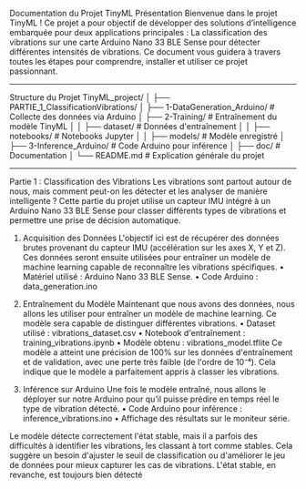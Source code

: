 Documentation du Projet TinyML
Présentation
Bienvenue dans le projet TinyML ! Ce projet a pour objectif de développer des solutions d’intelligence embarquée pour deux applications principales : La classification des vibrations  sur une carte Arduino Nano 33 BLE Sense pour détecter différentes intensités de vibrations. 
Ce document vous guidera à travers toutes les étapes pour comprendre, installer et utiliser ce projet passionnant. 
________________________________________
Structure du Projet
TinyML_project/
│
├── PARTIE_1_ClassificationVibrations/
│   ├── 1-DataGeneration_Arduino/       # Collecte des données via Arduino
│   ├── 2-Training/                      # Entraînement du modèle TinyML
│   │   ├── dataset/                     # Données d'entraînement
│   │   ├── notebooks/                   # Notebooks Jupyter
│   │   ├── models/                       # Modèle enregistré
│   ├── 3-Inference_Arduino/              # Code Arduino pour inférence
│   ├── doc/                              # Documentation
│
└── README.md                              # Explication générale du projet
________________________________________
 Partie 1 : Classification des Vibrations
Les vibrations sont partout autour de nous, mais comment peut-on les détecter et les analyser de manière intelligente ? Cette partie du projet utilise un capteur IMU intégré à un Arduino Nano 33 BLE Sense pour classer différents types de vibrations et permettre une prise de décision automatique.
1. Acquisition des Données
L'objectif ici est de récupérer des données brutes provenant du capteur IMU (accélération sur les axes X, Y et Z). Ces données seront ensuite utilisées pour entraîner un modèle de machine learning capable de reconnaître les vibrations spécifiques.
•	Matériel utilisé : Arduino Nano 33 BLE Sense.
•	Code Arduino : data_generation.ino


2. Entraînement du Modèle
Maintenant que nous avons des données, nous allons les utiliser pour entraîner un modèle de machine learning. Ce modèle sera capable de distinguer différentes vibrations.
•	Dataset utilisé : vibrations_dataset.csv
•	Notebook d'entraînement : training_vibrations.ipynb
•	Modèle obtenu : vibrations_model.tflite
Ce modèle a atteint une précision de 100% sur les données d'entraînement et de validation, avec une perte très faible (de l'ordre de 10⁻⁴). Cela indique que le modèle a parfaitement appris à classer les vibrations.
3. Inférence sur Arduino
Une fois le modèle entraîné, nous allons le déployer sur notre Arduino pour qu’il puisse prédire en temps réel le type de vibration détecté.
•	Code Arduino pour inférence : inference_vibrations.ino
•	Affichage des résultats sur le moniteur série.


Le modèle détecte correctement l'état stable, mais il a parfois des difficultés à identifier les vibrations, les classant à tort comme stables. Cela suggère un besoin d'ajuster le seuil de classification ou d'améliorer le jeu de données pour mieux capturer les cas de vibrations. L'état stable, en revanche, est toujours bien détecté

